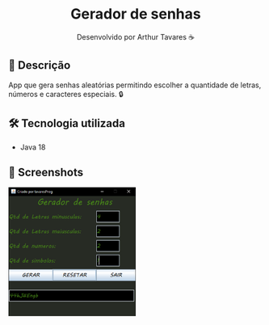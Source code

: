 <div align="center">
  <h1>Gerador de senhas</h1>
  <p> Desenvolvido por Arthur Tavares ☕</p>
</div>

## 📑 Descrição
App que gera senhas aleatórias permitindo escolher a quantidade
de letras, números e caracteres especiais. 🔒

## 🛠️ Tecnologia utilizada
- Java 18

## 📸 Screenshots
<img src="https://github.com/tavaresProg/Aplicativo-Gerador-de-Senhas/blob/main/screenshot%202.png" alt="PasswordGenerated" width ="50%">
